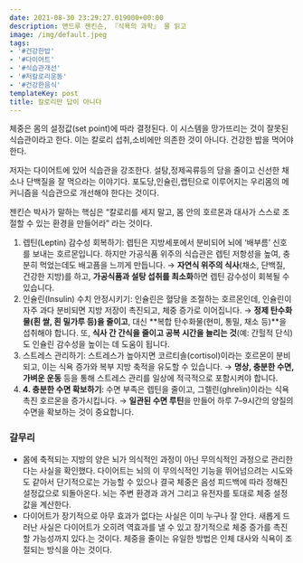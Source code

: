 ```yaml
---
date: 2021-08-30 23:29:27.019000+00:00
description: 앤드루 젠킨슨, 『식욕의 과학』 을 읽고
image: /img/default.jpeg
tags:
- '#건강한밥'
- '#다이어트'
- '#식습관개선'
- '#저칼로리운동'
- '#건강한음식'
templateKey: post
title: 칼로리만 답이 아니다
---
```


체중은 몸의 설정값(set point)에 따라 결정된다. 이 시스템을 망가뜨리는 것이 잘못된 식습관이라고 한다. 이는 칼로리 섭취,소비에만 의존한 것이 아니다. 건강한 밥을 먹어야 한다.

저자는 다이어트에 있어 식습관을 강조한다. 설탕,정제곡류등의 당을 줄이고 신선한 채소나 단백질을 잘 먹으라는 이야기다. 포도당,인슐린,랩틴으로 이루어지는 우리몸의 메커니즘을 식습관으로 개선해야 한다는 것이다. 

젠킨슨 박사가 말하는 핵심은 “칼로리를 세지 말고, 몸 안의 호르몬과 대사가 스스로 조절할 수 있는 환경을 만들어라” 라는 것이다. 

1. 렙틴(Leptin) 감수성 회복하기: 렙틴은 지방세포에서 분비되어 뇌에 ‘배부름’ 신호를 보내는 호르몬입니다. 하지만 가공식품 위주의 식습관은 렙틴 저항성을 높여, 충분히 먹었는데도 배고픔을 느끼게 만듭니다. → **자연식 위주의 식사**(채소, 단백질, 건강한 지방)를 하고, **가공식품과 설탕 섭취를 최소화**하면 렙틴 감수성이 회복될 수 있습니다.
2. 인슐린(Insulin) 수치 안정시키기: 인슐린은 혈당을 조절하는 호르몬인데, 인슐린이 자주 과다 분비되면 지방 저장이 촉진되고, 체중 증가로 이어집니다. → **정제 탄수화물(흰 쌀, 흰 밀가루 등)을 줄이고**, 대신 **복합 탄수화물(현미, 통밀, 채소 등)**을 섭취해야 합니다. 또, **식사 간 간식을 줄이고 공복 시간을 늘리는 것**(예: 간헐적 단식)도 인슐린 감수성을 높이는 데 도움이 됩니다.
3. 스트레스 관리하기: 스트레스가 높아지면 코르티솔(cortisol)이라는 호르몬이 분비되고, 이는 식욕 증가와 복부 지방 축적을 유도할 수 있습니다. → **명상, 충분한 수면, 가벼운 운동** 등을 통해 스트레스 관리를 일상에 적극적으로 포함시켜야 합니다.
4. **4. 충분한 수면 확보하기**: 수면 부족은 렙틴을 줄이고, 그렐린(ghrelin)이라는 식욕 촉진 호르몬을 증가시킵니다. → **일관된 수면 루틴**을 만들어 하루 7–9시간의 양질의 수면을 확보하는 것이 중요합니다.

### 갈무리
* 몸에 축적되는 지방의 양은 뇌가 의식적인 과정이 아닌 무의식적인 과정으로 관리한다는 사실을 확인했다. 다이어트는 뇌의 이 무의식적인 기능을 뛰어넘으려는 시도와도 같아서 단기적으로는 가능할 수 있으나 결국 체중은 음성 피드백에 따라 정해진 설정값으로 되돌아온다. 뇌는 주변 환경과 과거 그리고 유전자를 토대로 체중 설정값을 계산한다.
* 다이어트가 장기적으로 아무 효과가 없다는 사실은 이미 누구나 잘 안다. 새롭게 드러난 사실은 다이어트가 오히려 역효과를 낼 수 있고 장기적으로 체중 증가를 촉진할 가능성까지 있다.는 것이다. 체중을 줄이는 유일한 방법은 인체 대사와 식욕이 조절되는 방식을 아는 것이다.